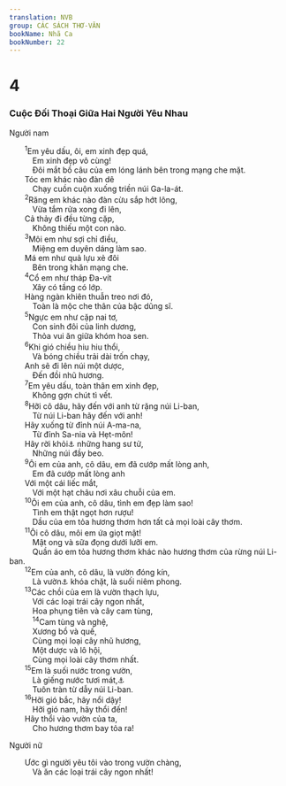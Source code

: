 ```yaml
---
translation: NVB
group: CÁC SÁCH THƠ-VĂN
bookName: Nhã Ca 
bookNumber: 22
---
```


<div class="title"><h1>4</h1><h3>Cuộc Đối Thoại Giữa Hai Người Yêu Nhau </h3><p>Người nam </p></div>
<span class="verse nha_4_1">  <sup>1</sup>Em yêu dấu, ôi, em xinh đẹp quá, <br/>   Em xinh đẹp vô cùng! <br/>   Đôi mắt bồ câu của em lóng lánh bên trong mạng che mặt. <br/>  Tóc em khác nào đàn dê <br/>   Chạy cuồn cuộn xuống triền núi Ga-la-át. <br/></span>
<span class="verse nha_4_2">  <sup>2</sup>Răng em khác nào đàn cừu sắp hớt lông, <br/>   Vừa tắm rửa xong đi lên, <br/>  Cả thảy đi đều từng cặp, <br/>   Không thiếu một con nào. <br/></span>
<span class="verse nha_4_3">  <sup>3</sup>Môi em như sợi chỉ điều, <br/>   Miệng em duyên dáng làm sao. <br/>  Má em như quả lựu xẻ đôi <br/>   Bên trong khăn mạng che. <br/></span>
<span class="verse nha_4_4">  <sup>4</sup>Cổ em như tháp Đa-vít <br/>   Xây có tầng có lớp. <br/>  Hàng ngàn khiên thuẫn treo nơi đó, <br/>   Toàn là mộc che thân của bậc dũng sĩ. <br/></span>
<span class="verse nha_4_5">  <sup>5</sup>Ngực em như cặp nai tơ, <br/>   Con sinh đôi của linh dương, <br/>   Thỏa vui ăn giữa khóm hoa sen. <br/></span>
<span class="verse nha_4_6">  <sup>6</sup>Khi gió chiều hiu hiu thổi, <br/>   Và bóng chiều trải dài trốn chạy, <br/>  Anh sẽ đi lên núi một dược, <br/>   Đến đồi nhũ hương. <br/></span>
<span class="verse nha_4_7">  <sup>7</sup>Em yêu dấu, toàn thân em xinh đẹp, <br/>   Không gợn chút tì vết. <br/></span>
<span class="verse nha_4_8">  <sup>8</sup>Hỡi cô dâu, hãy đến với anh từ rặng núi Li-ban, <br/>   Từ núi Li-ban hãy đến với anh! <br/>  Hãy xuống từ đỉnh núi A-ma-na, <br/>   Từ đỉnh Sa-nia và Hẹt-môn! <br/>  Hãy rời khỏi<a data-toggle="tooltip" data-placement="bottom" title="Thêm vào cho rõ nghĩa">⚓</a> những hang sư tử, <br/>   Những núi đầy beo. <br/></span>
<span class="verse nha_4_9">  <sup>9</sup>Ôi em của anh, cô dâu, em đã cướp mất lòng anh, <br/>   Em đã cướp mất lòng anh <br/>  Với một cái liếc mắt, <br/>   Với một hạt châu nơi xâu chuỗi của em. <br/></span>
<span class="verse nha_4_10">  <sup>10</sup>Ôi em của anh, cô dâu, tình em đẹp làm sao! <br/>   Tình em thật ngọt hơn rượu! <br/>   Dầu của em tỏa hương thơm hơn tất cả mọi loài cây thơm. <br/></span>
<span class="verse nha_4_11">  <sup>11</sup>Ôi cô dâu, môi em ứa giọt mật! <br/>   Mật ong và sữa đọng dưới lưỡi em. <br/>   Quần áo em tỏa hương thơm khác nào hương thơm của rừng núi Li-ban. <br/></span>
<span class="verse nha_4_12">  <sup>12</sup>Em của anh, cô dâu, là vườn đóng kín, <br/>   Là vườn<a data-toggle="tooltip" data-placement="bottom" title="Đọc theo một số bản cổ Hy-bá, LXX, Syr, La-tinh">⚓</a> khóa chặt, là suối niêm phong. <br/></span>
<span class="verse nha_4_13">  <sup>13</sup>Các chồi của em là vườn thạch lựu, <br/>   Với các loại trái cây ngon nhất, <br/>   Hoa phụng tiên và cây cam tùng, <br/></span>
<span class="verse nha_4_14">   <sup>14</sup>Cam tùng và nghệ, <br/>   Xương bồ và quế, <br/>   Cùng mọi loại cây nhũ hương, <br/>   Một dược và lô hội, <br/>   Cùng mọi loài cây thơm nhất. <br/></span>
<span class="verse nha_4_15">  <sup>15</sup>Em là suối nước trong vườn, <br/>   Là giếng nước tươi mát,<a data-toggle="tooltip" data-placement="bottom" title="Nt: ‘nước sống’, nghĩa là nước tươi mát chẩy liên tục, khác với nước ao tù ứ đọng">⚓</a><br/>   Tuôn tràn từ dẫy núi Li-ban. <br/></span>
<span class="verse nha_4_16">  <sup>16</sup>Hỡi gió bắc, hãy nổi dậy! <br/>   Hỡi gió nam, hãy thổi đến! <br/>  Hãy thổi vào vườn của ta, <br/>   Cho hương thơm bay tỏa ra! <br/></span>
<div class="title"><p>Người nữ </p></div>
<span class="verse nha_4_16">  Ước gì người yêu tôi vào trong vườn chàng, <br/>   Và ăn các loại trái cây ngon nhất! <br/></span>
